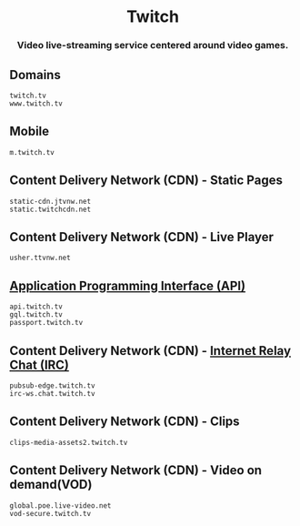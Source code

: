 <h1 align="center">Twitch</h1>
<h3 align="center">Video live-streaming service centered around video games.</h3>

## Domains

```
twitch.tv
www.twitch.tv
```

## Mobile

```
m.twitch.tv
```

## Content Delivery Network (CDN) - Static Pages

```
static-cdn.jtvnw.net
static.twitchcdn.net
```

## Content Delivery Network (CDN) - Live Player

```
usher.ttvnw.net
```

## [Application Programming Interface (API)](https://dev.twitch.tv/docs/api/)

```
api.twitch.tv
gql.twitch.tv
passport.twitch.tv
```

## Content Delivery Network (CDN) - [Internet Relay Chat (IRC)](https://dev.twitch.tv/docs/pubsub/)

```
pubsub-edge.twitch.tv
irc-ws.chat.twitch.tv
```

## Content Delivery Network (CDN) - Clips

```
clips-media-assets2.twitch.tv
```

## Content Delivery Network (CDN) - Video on demand(VOD)

```
global.poe.live-video.net
vod-secure.twitch.tv
```
